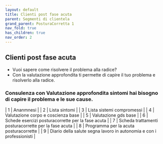 ```yaml
---
layout: default
title: Clienti post fase acuta 
parent: Segmenti di clientela
grand_parent: PosturaCorretta 1
nav_fold: true
has_children: true
nav_order: 2
---
```



## Clienti post fase acuta 

- Vuoi sapere come risolvere il problema alla radice?
- Con la valutazione approfondita ti permette di capire il tuo problema e risolverlo alla radice.


###  Consulenza con Valutazione approfondita sintomi hai bisogno di capire il problema e le sue cause.

| 1 | Ananmnesi  | 
| 2 | Lista sintomi | 
| 3 | Lista sistemi compromessi |
| 4 | Valutazione corpo e coscienza base |
| 5 | Valutazione gds base |
| 6 | Schede esercizi posturacorrette per la fase acuta  |
| 7 | Scheda trattamenti posturacorrette per la fase acuta  |
| 8 | Programma  per la  acuta posturacorrette |
| 9 | Diario della salute segna lavoro in autonomia e con i professionisti |



